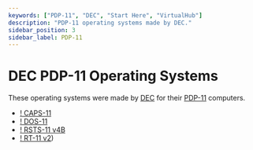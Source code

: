 ```yaml
---
keywords: ["PDP-11", "DEC", "Start Here", "VirtualHub"]
description: "PDP-11 operating systems made by DEC."
sidebar_position: 3
sidebar_label: PDP-11
---
```


# DEC PDP-11 Operating Systems

These operating systems were made by [DEC](https://en.wikipedia.org/wiki/Digital_Equipment_Corporation) for their [PDP-11](https://en.wikipedia.org/wiki/PDP-11) computers.

- [! CAPS-11](/1970s/1970/caps-11/)
- [! DOS-11](/1970s/1970/dos-11/)
- [! RSTS-11 v4B](/1970s/1975/rsts-11-v4b/)
- [! RT-11 v2](/1970s/1975/rt-11-v2/))